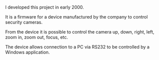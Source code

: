 I developed this project in early 2000.

It is a firmware for a device manufactured by the company to control security cameras.

From the device it is possible to control the camera up, down, right, left, zoom in, zoom out, focus, etc.

The device allows connection to a PC via RS232 to be controlled by a Windows application.
